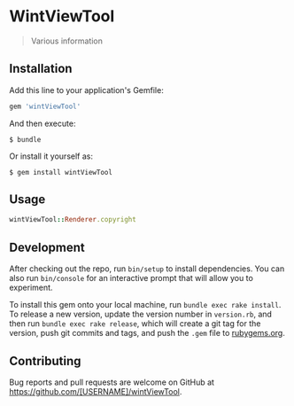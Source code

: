 # WintViewTool

>Various information

## Installation

Add this line to your application's Gemfile:

```ruby
gem 'wintViewTool'
```

And then execute:

    $ bundle

Or install it yourself as:

    $ gem install wintViewTool

## Usage

```ruby
wintViewTool::Renderer.copyright
```
## Development

After checking out the repo, run `bin/setup` to install dependencies. You can also run `bin/console` for an interactive prompt that will allow you to experiment.

To install this gem onto your local machine, run `bundle exec rake install`. To release a new version, update the version number in `version.rb`, and then run `bundle exec rake release`, which will create a git tag for the version, push git commits and tags, and push the `.gem` file to [rubygems.org](https://rubygems.org).

## Contributing

Bug reports and pull requests are welcome on GitHub at https://github.com/[USERNAME]/wintViewTool.
